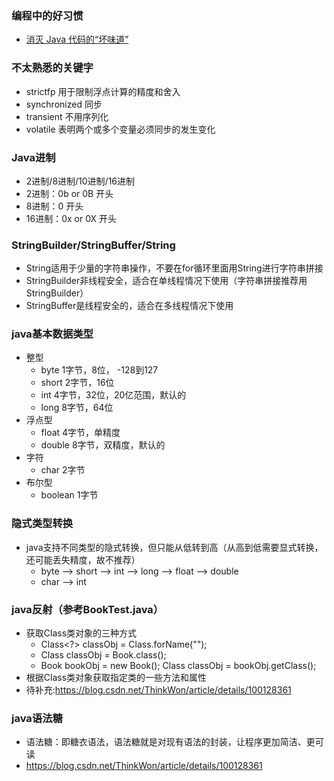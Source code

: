 ### 编程中的好习惯
* [消灭 Java 代码的“坏味道”](https://blog.csdn.net/diaojin6880/article/details/102197388)

### 不太熟悉的关键字
* strictfp 用于限制浮点计算的精度和舍入
* synchronized 同步
* transient 不用序列化
* volatile 表明两个或多个变量必须同步的发生变化

### Java进制
* 2进制/8进制/10进制/16进制
* 2进制：0b or 0B 开头
* 8进制：0 开头
* 16进制：0x or 0X 开头

### StringBuilder/StringBuffer/String
* String适用于少量的字符串操作，不要在for循环里面用String进行字符串拼接
* StringBuilder非线程安全，适合在单线程情况下使用（字符串拼接推荐用StringBuilder）
* StringBuffer是线程安全的，适合在多线程情况下使用

### java基本数据类型
- 整型
    - byte 1字节，8位， -128到127
    - short 2字节，16位
    - int 4字节，32位，20亿范围，默认的
    - long 8字节，64位
- 浮点型
    - float 4字节，单精度
    - double 8字节，双精度，默认的
- 字符
    - char 2字节
- 布尔型
    - boolean 1字节

### 隐式类型转换
- java支持不同类型的隐式转换，但只能从低转到高（从高到低需要显式转换，还可能丢失精度，故不推荐）
    - byte --> short --> int --> long --> float --> double
    - char --> int
### java反射（参考BookTest.java）
- 获取Class类对象的三种方式
    - Class<?> classObj = Class.forName("");
    - Class classObj = Book.class();
    - Book bookObj = new Book(); Class classObj = bookObj.getClass();
- 根据Class类对象获取指定类的一些方法和属性
- 待补充:https://blog.csdn.net/ThinkWon/article/details/100128361

### java语法糖
- 语法糖：即糖衣语法，语法糖就是对现有语法的封装，让程序更加简洁、更可读
- https://blog.csdn.net/ThinkWon/article/details/100128361



